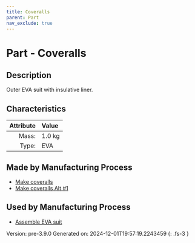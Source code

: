 ```yaml
---
title: Coveralls
parent: Part
nav_exclude: true
---
```

# Part - Coveralls

## Description
Outer EVA suit with insulative liner.

## Characteristics

| Attribute      | Value |
|--------:|:------|
|Mass:|1.0 kg|
|Type:|EVA|

## Made by Manufacturing Process

- [Make coveralls](../process/make-coveralls.html)
- [Make coveralls Alt #1](../process/make-coveralls-alt--1.html)

## Used by Manufacturing Process

- [Assemble EVA suit](../process/assemble-eva-suit.html)


Version: pre-3.9.0 Generated on: 2024-12-01T19:57:19.2243459
{: .fs-3 }

